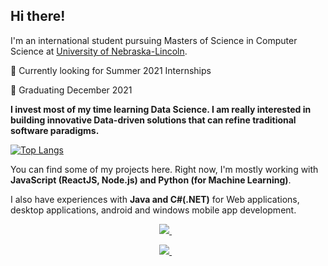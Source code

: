 ## Hi there! 

I'm an international student pursuing Masters of Science in Computer Science at <a href="https://www.unl.edu/">University of Nebraska-Lincoln</a>.

:triangular_flag_on_post: Currently looking for Summer 2021 Internships

:triangular_flag_on_post: Graduating December 2021

**I invest most of my time learning Data Science. I am really interested in building innovative Data-driven solutions that can refine traditional software paradigms.**

[![Top Langs](https://github-readme-stats.vercel.app/api/top-langs/?username=rojinadeuja&layout=compact&hide=jupyter%20notebook&langs_count=7)](https://github.com/anuraghazra/github-readme-stats)

You can find some of my projects here. Right now, I'm mostly working with **JavaScript (ReactJS, Node.js) and Python (for Machine Learning)**.

I also have experiences with **Java and C#(.NET)** for Web applications, desktop applications, android and windows mobile app development.

<p align='center'> 
  <a href="https://www.linkedin.com/in/rojinadeuja/">
    <img src="https://img.shields.io/badge/linkedin-%230077B5.svg?&style=for-the-badge&logo=linkedin&logoColor=white" />
  </a>&nbsp;&nbsp;
</p>
<p align='center'> 
  <a href="https://rojinadeuja.github.io/">
    <img src="https://img.shields.io/static/v1?label=Visit&message=Website&color=green" />
  </a>&nbsp;&nbsp;
</p>

  
<!--
[![Open Source? Yes!](https://badgen.net/badge/Open%20Source%20%3F/Yes%21/blue?icon=github)](https://github.com/Naereen/badges/)
-->
